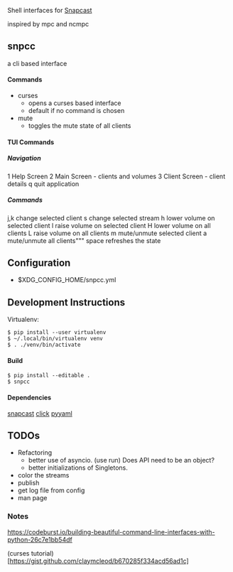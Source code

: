 Shell interfaces for [Snapcast](https://github.com/badaix/snapcast)

inspired by mpc and ncmpc

## snpcc

a cli based interface

#### Commands
  - curses
    - opens a curses based interface
    - default if no command is chosen
  - mute
    - toggles the mute state of all clients

#### TUI Commands

##### Navigation

  1     Help Screen 
  2     Main Screen - clients and volumes
  3     Client Screen - client details
  q     quit application

##### Commands

  j,k      change selected client
  s        change selected stream
  h        lower volume on selected client
  l        raise volume on selected client
  H        lower volume on all clients
  L        raise volume on all clients
  m        mute/unmute selected client
  a        mute/unmute all clients"""
  space    refreshes the state

## Configuration

- $XDG_CONFIG_HOME/snpcc.yml

## Development Instructions

Virtualenv: 
    
    $ pip install --user virtualenv
    $ ~/.local/bin/virtualenv venv
    $ . ./venv/bin/activate

#### Build

    $ pip install --editable .
    $ snpcc

#### Dependencies

[snapcast](https://github.com/happyleavesaoc/python-snapcast)
[click](https://click.palletsprojects.com)
[pyyaml](https://pyyaml.org/wiki/PyYAMLDocumentation)

## TODOs

- Refactoring
  - better use of asyncio. (use run)  Does API need to be an object?
  - better initializations of Singletons.
- color the streams
- publish
- get log file from config
- man page

### Notes

https://codeburst.io/building-beautiful-command-line-interfaces-with-python-26c7e1bb54df

(curses tutorial)[https://gist.github.com/claymcleod/b670285f334acd56ad1c]


